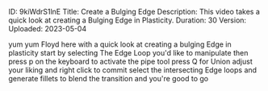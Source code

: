 ID: 9kiWdrS1lnE
Title: Create a Bulging Edge
Description: This video takes a quick look at creating a Bulging Edge in Plasticity.
Duration: 30
Version: 
Uploaded: 2023-05-04

yum yum Floyd here with a quick look at
creating a bulging Edge in plasticity
start by selecting The Edge Loop you'd
like to manipulate then press p on the
keyboard to activate the pipe tool press
Q for Union adjust your liking and right
click to commit select the intersecting
Edge loops and generate fillets to blend
the transition and you're good to go

